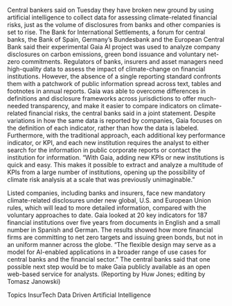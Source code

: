Central bankers said on Tuesday they have broken new ground by using artificial intelligence to collect data for assessing climate-related financial risks, just as the volume of disclosures from banks and other companies is set to rise.
The Bank for International Settlements, a forum for central banks, the Bank of Spain, Germany’s Bundesbank and the European Central Bank said their experimental Gaia AI project was used to analyze company disclosures on carbon emissions, green bond issuance and voluntary net-zero commitments.
Regulators of banks, insurers and asset managers need high-quality data to assess the impact of climate-change on financial institutions. However, the absence of a single reporting standard confronts them with a patchwork of public information spread across text, tables and footnotes in annual reports.
Gaia was able to overcome differences in definitions and disclosure frameworks across jurisdictions to offer much-needed transparency, and make it easier to compare indicators on climate-related financial risks, the central banks said in a joint statement.
Despite variations in how the same data is reported by companies, Gaia focuses on the definition of each indicator, rather than how the data is labeled.
Furthermore, with the traditional approach, each additional key performance indicator, or KPI, and each new institution requires the analyst to either search for the information in public corporate reports or contact the institution for information.
“With Gaia, adding new KPIs or new institutions is quick and easy. This makes it possible to extract and analyze a multitude of KPIs from a large number of institutions, opening up the possibility of climate risk analysis at a scale that was previously unimaginable.”

Listed companies, including banks and insurers, face new mandatory climate-related disclosures under new global, U.S. and European Union rules, which will lead to more detailed information, compared with the voluntary approaches to date.
Gaia looked at 20 key indicators for 187 financial institutions over five years from documents in English and a small number in Spanish and German.
The results showed how more financial firms are committing to net zero targets and issuing green bonds, but not in an uniform manner across the globe.
“The flexible design may serve as a model for AI-enabled applications in a broader range of use cases for central banks and the financial sector.”
The central banks said that one possible next step would be to make Gaia publicly available as an open web-based service for analysts.
(Reporting by Huw Jones; editing by Tomasz Janowski)

Topics
InsurTech
Data Driven
Artificial Intelligence
